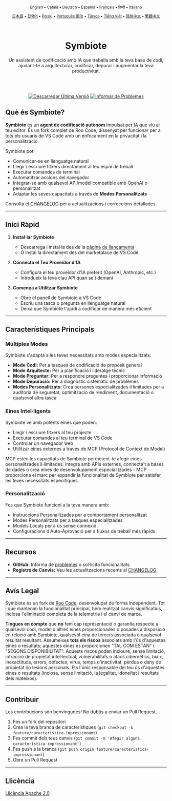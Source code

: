 <div align="center">
<sub>

[English](../../README.md) • Català • [Deutsch](../../locales/de/README.md) • [Español](../../locales/es/README.md) • [Français](../../locales/fr/README.md) • [हिन्दी](../../locales/hi/README.md) • [Italiano](../../locales/it/README.md)

</sub>
<sub>

[日本語](../../locales/ja/README.md) • [한국어](../../locales/ko/README.md) • [Polski](../../locales/pl/README.md) • [Português (BR)](../../locales/pt-BR/README.md) • [Türkçe](../../locales/tr/README.md) • [Tiếng Việt](../../locales/vi/README.md) • [简体中文](../../locales/zh-CN/README.md) • [繁體中文](../../locales/zh-TW/README.md)

</sub>
</div>
<br>
<div align="center">
  <h1>Symbiote</h1>
  <p>Un assistent de codificació amb IA que treballa amb la teva base de codi, ajudant-te a arquitecturar, codificar, depurar i augmentar la teva productivitat.</p>

</div>
<br>
<br>

<div align="center">

<a href="https://github.com/RepairYourTech/Symbiote/releases" target="_blank"><img src="https://img.shields.io/badge/Descarregar%20Última%20Versió-blue?style=for-the-badge&logo=github&logoColor=white" alt="Descarregar Última Versió"></a>
<a href="https://github.com/RepairYourTech/Symbiote/issues" target="_blank"><img src="https://img.shields.io/badge/Informar%20de%20Problemes-red?style=for-the-badge&logo=github&logoColor=white" alt="Informar de Problemes"></a>

</div>

## Què és Symbiote?

**Symbiote** és un **agent de codificació autònom** impulsat per IA que viu al teu editor. És un fork complet de Roo Code, dissenyat per funcionar per a tots els usuaris de VS Code amb un enfocament en la privacitat i la personalització.

Symbiote pot:

- Comunicar-se en llenguatge natural
- Llegir i escriure fitxers directament al teu espai de treball
- Executar comandes de terminal
- Automatitzar accions del navegador
- Integrar-se amb qualsevol API/model compatible amb OpenAI o personalitzat
- Adaptar les seves capacitats a través de **Modes Personalitzats**

Consulta el [CHANGELOG](../../CHANGELOG.md) per a actualitzacions i correccions detallades.

---

## Inici Ràpid

1. **Instal·lar Symbiote**

    - Descarrega i instal·la des de la [pàgina de llançaments](https://github.com/RepairYourTech/Symbiote/releases)
    - O instal·la directament des del marketplace de VS Code

2. **Connecta el Teu Proveïdor d'IA**

    - Configura el teu proveïdor d'IA preferit (OpenAI, Anthropic, etc.)
    - Introdueix la teva clau API quan se't demani

3. **Comença a Utilitzar Symbiote**
    - Obre el panell de Symbiote a VS Code
    - Escriu una tasca o pregunta en llenguatge natural
    - Deixa que Symbiote t'ajudi a codificar de manera més eficient

---

## Característiques Principals

### Múltiples Modes

Symbiote s'adapta a les teves necessitats amb modes especialitzats:

- **Mode Codi:** Per a tasques de codificació de propòsit general
- **Mode Arquitecte:** Per a planificació i lideratge tècnic
- **Mode Preguntar:** Per a respondre preguntes i proporcionar informació
- **Mode Depuració:** Per a diagnòstic sistemàtic de problemes
- **Modes Personalitzats:** Crea persones especialitzades il·limitades per a auditoria de seguretat, optimització de rendiment, documentació o qualsevol altra tasca

### Eines Intel·ligents

Symbiote ve amb potents eines que poden:

- Llegir i escriure fitxers al teu projecte
- Executar comandes al teu terminal de VS Code
- Controlar un navegador web
- Utilitzar eines externes a través de MCP (Protocol de Context de Model)

MCP estén les capacitats de Symbiote permetent-te afegir eines personalitzades il·limitades. Integra amb APIs externes, connecta't a bases de dades o crea eines de desenvolupament especialitzades - MCP proporciona el marc per expandir la funcionalitat de Symbiote per satisfer les teves necessitats específiques.

### Personalització

Fes que Symbiote funcioni a la teva manera amb:

- Instruccions Personalitzades per a comportament personalitzat
- Modes Personalitzats per a tasques especialitzades
- Models Locals per a ús sense connexió
- Configuracions d'Auto-Aprovació per a fluxos de treball més ràpids

---

## Recursos

- **GitHub:** Informa de [problemes](https://github.com/RepairYourTech/Symbiote/issues) o sol·licita funcionalitats
- **Registre de Canvis:** Veu les actualitzacions recents al [CHANGELOG](../../CHANGELOG.md)

---

## Avís Legal

Symbiote és un fork de [Roo Code](https://github.com/RooVetGit/Roo-Code), desenvolupat de forma independent. Tot i que mantenim la funcionalitat principal, hem realitzat canvis significatius, inclosa l'eliminació completa de la telemetria i el canvi de marca.

**Tingues en compte** que **no** fem cap representació o garantia respecte a qualsevol codi, model o altres eines proporcionades o posades a disposició en relació amb Symbiote, qualsevol eina de tercers associada o qualsevol resultat resultant. Assumeixes **tots els riscos** associats amb l'ús d'aquestes eines o resultats; aquestes eines es proporcionen "TAL COM ESTAN" i "SEGONS DISPONIBILITAT". Aquests riscos poden incloure, sense limitació, infracció de propietat intel·lectual, vulnerabilitats o atacs cibernètics, biaix, inexactituds, errors, defectes, virus, temps d'inactivitat, pèrdua o dany de propietat i/o lesions personals. Ets l'únic responsable del teu ús d'aquestes eines o resultats (inclosa, sense limitació, la legalitat, idoneïtat i resultats dels mateixos).

---

## Contribuir

Les contribucions són benvingudes! No dubtis a enviar un Pull Request.

1. Fes un fork del repositori
2. Crea la teva branca de característiques (`git checkout -b feature/caracteristica-impressionant`)
3. Fes commit dels teus canvis (`git commit -m 'Afegir alguna característica impressionant'`)
4. Fes push a la branca (`git push origin feature/caracteristica-impressionant`)
5. Obre un Pull Request

---

## Llicència

[Llicència Apache 2.0](../../LICENSE)

